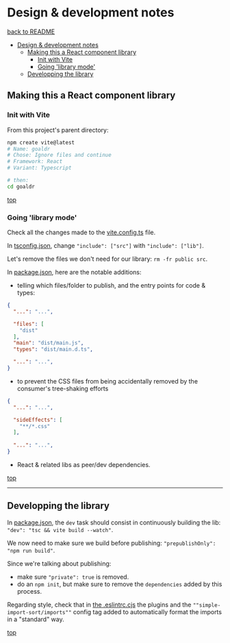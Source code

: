 # Design & development notes

[back to README](../README.md)

- [Design \& development notes](#design--development-notes)
  - [Making this a React component library](#making-this-a-react-component-library)
    - [Init with Vite](#init-with-vite)
    - [Going 'library mode'](#going-library-mode)
  - [Developping the library](#developping-the-library)


## Making this a React component library

### Init with Vite

From this project's parent directory:

```sh
npm create vite@latest
# Name: goaldr
# Chose: Ignore files and continue
# Framework: React
# Variant: Typescript

# then:
cd goaldr
```

[top](#design--development-notes)

### Going 'library mode'

Check all the changes made to the [vite.config.ts](../vite.config.ts) file.

In [tsconfig.json](../tsconfig.json), change `"include": ["src"]` with `"include": ["lib"]`.

Let's remove the files we don't need for our library: `rm -fr public src`.

In [package.json](../package.json), here are the notable additions:

- telling which files/folder to publish, and the entry points for code & types:

```json
{
  "...": "...",

  "files": [
    "dist"
  ],
  "main": "dist/main.js",
  "types": "dist/main.d.ts",

  "...": "...",
}
```

- to prevent the CSS files from being accidentally removed by the consumer's tree-shaking efforts

```json
{
  "...": "...",

  "sideEffects": [
    "**/*.css"
  ],
  
  "...": "...",
}
```

- React & related libs as peer/dev dependencies.

[top](#design--development-notes)

---

## Developping the library

In [package.json](../package.json), the `dev` task should consist in continuously building the lib: `"dev": "tsc && vite build --watch"`.

We now need to make sure we build before publishing: `"prepublishOnly": "npm run build"`.

Since we're talking about publishing: 

- make sure `"private": true` is removed.
- do an `npm init`, but make sure to remove the `dependencies` added by this process.

Regarding style, check that in [the .eslintrc.cjs](../.eslintrc.cjs) the plugins and the `""simple-import-sort/imports""` config tag added to automatically format the imports in a "standard" way.

[top](#design--development-notes)
